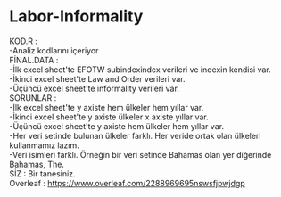 # Labor-Informality

KOD.R       :   <br />
                 -Analiz kodlarını içeriyor <br />
FİNAL.DATA  :   <br />
                -İlk excel sheet'te EFOTW subindexindex verileri ve indexin kendisi var. <br />
                -İkinci excel sheet'te Law and Order verileri var. <br />
                -Üçüncü excel sheet'te informality verileri var. <br />
SORUNLAR    :   <br />
                -İlk excel sheet'te y axiste hem ülkeler hem yıllar var. <br />
                -İkinci excel sheet'te y axiste ülkeler x axiste yıllar var. <br />
                -Üçüncü excel sheet'te y axiste hem ülkeler hem yıllar var. <br />
                -Her veri setinde bulunan ülkeler farklı. Her veride ortak olan ülkeleri kullanmamız lazım. <br />
                -Veri isimleri farklı. Örneğin bir veri setinde Bahamas olan yer diğerinde Bahamas, The. <br />
SİZ         :   Bir tanesiniz.   <br />
Overleaf    :   https://www.overleaf.com/2288969695nswsfjpwjdgp
